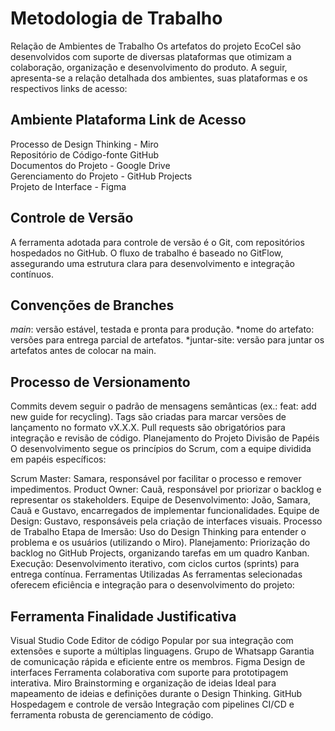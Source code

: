 # Metodologia de Trabalho
Relação de Ambientes de Trabalho
Os artefatos do projeto EcoCel são desenvolvidos com suporte de diversas plataformas que otimizam a colaboração, organização e desenvolvimento do produto. A seguir, apresenta-se a relação detalhada dos ambientes, suas plataformas e os respectivos links de acesso:

## Ambiente	Plataforma	Link de Acesso
Processo de Design Thinking	- Miro	
Repositório de Código-fonte	GitHub	
Documentos do Projeto	- Google Drive	
Gerenciamento do Projeto	- GitHub Projects	
Projeto de Interface - Figma	


## Controle de Versão
A ferramenta adotada para controle de versão é o Git, com repositórios hospedados no GitHub. O fluxo de trabalho é baseado no GitFlow, assegurando uma estrutura clara para desenvolvimento e integração contínuos.

## Convenções de Branches
*main*: versão estável, testada e pronta para produção.
*nome do artefato: versões para entrega parcial de artefatos.
*juntar-site: versão para juntar os artefatos antes de colocar na main.

## Processo de Versionamento
Commits devem seguir o padrão de mensagens semânticas (ex.: feat: add new guide for recycling).
Tags são criadas para marcar versões de lançamento no formato vX.X.X.
Pull requests são obrigatórios para integração e revisão de código.
Planejamento do Projeto
Divisão de Papéis
O desenvolvimento segue os princípios do Scrum, com a equipe dividida em papéis específicos:

Scrum Master: Samara, responsável por facilitar o processo e remover impedimentos.
Product Owner: Cauã, responsável por priorizar o backlog e representar os stakeholders.
Equipe de Desenvolvimento: João, Samara, Cauã e Gustavo, encarregados de implementar funcionalidades.
Equipe de Design: Gustavo, responsáveis pela criação de interfaces visuais.
Processo de Trabalho
Etapa de Imersão: Uso do Design Thinking para entender o problema e os usuários (utilizando o Miro).
Planejamento: Priorização do backlog no GitHub Projects, organizando tarefas em um quadro Kanban.
Execução: Desenvolvimento iterativo, com ciclos curtos (sprints) para entrega contínua.
Ferramentas Utilizadas
As ferramentas selecionadas oferecem eficiência e integração para o desenvolvimento do projeto:

## Ferramenta	Finalidade	Justificativa
Visual Studio Code	Editor de código	Popular por sua integração com extensões e suporte a múltiplas linguagens.
Grupo de Whatsapp Garantia de comunicação rápida e eficiente entre os membros.
Figma	Design de interfaces	Ferramenta colaborativa com suporte para prototipagem interativa.
Miro	Brainstorming e organização de ideias	Ideal para mapeamento de ideias e definições durante o Design Thinking.
GitHub	Hospedagem e controle de versão	Integração com pipelines CI/CD e ferramenta robusta de gerenciamento de código.
